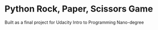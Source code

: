 # Python Rock, Paper, Scissors Game 

Built as a final project for Udacity Intro to Programming Nano-degree
